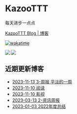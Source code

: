 # KazooTTT
每天进步一点点

[KazooTTT Blog | 博客](https://blog.kazoottt.top)

[![wakatime](https://wakatime.com/badge/user/d3dc2570-e4bf-4469-b0c2-127b495e8b91.svg)](https://wakatime.com/@d3dc2570-e4bf-4469-b0c2-127b495e8b91)

<a href="https://github.com/anuraghazra/github-readme-stats">
  <img align="left" src="https://github-readme-stats.vercel.app/api?username=KazooTTT&theme=radical" />
</a>

<a href="https://github.com/anuraghazra/github-readme-stats">
  <img src="https://github-readme-stats.vercel.app/api/top-langs/?username=KazooTTT&theme=radical" />
</a>


## 近期更新博客
<!-- BLOG-POST-LIST:START -->
 - [2023-11-13 3-周报 平淡的一周](https://kazoottt.top/article/weekly3)
 - [2023-11-10 阅读](https://kazoottt.top/article/reading-collections)
 - [2023-11-10 影视](https://kazoottt.top/article/movie-collections)
 - [2023-03-13 2-资讯周报](https://kazoottt.top/article/weekly2)
 - [2023-01-03 2022年度总结](https://kazoottt.top/article/2022-summary)<!-- BLOG-POST-LIST:END -->
